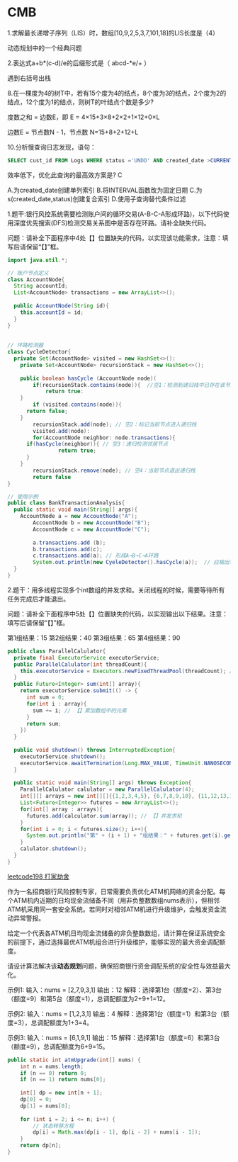 # CMB

1.求解最长递增子序列（LIS）时，数组[10,9,2,5,3,7,101,18]的LIS长度是（4）

动态规划中的一个经典问题

2.表达式a+b*(c-d)/e的后缀形式是（ abcd-\*e/+ ）

遇到右括号出栈

8.在一棵度为4的树T中，若有15个度为4的结点，8个度为3的结点，2个度为2的结点，12个度为1的结点，则树T的叶结点个数是多少?

度数之和 = 边数E，即 E = 4×15+3×8+2×2+1×12+0×L

边数E = 节点数N - 1，节点数 N=15+8+2+12+L

10.分析慢查询日志发现，语句：

```sql
SELECT cust_id FROM Logs WHERE status ='UNDO' AND created_date >CURRENT_DATE - INTERVAL'1 days'
```

效率低下，优化此查询的最高效方案是? C

A.为created_date创建单列索引
B.将INTERVAL函数改为固定日期
C.为s(created_date,status)创建复合索引
D.使用子查询替代条件过滤

1.题干:银行风控系统需要检测账户间的循环交易(A-B-C-A形成环路)，以下代码使用深度优先搜索(DFS)检测交易关系图中是否存在环路。请补全缺失代码。	

问题：请补全下面程序中4处【】位置缺失的代码，以实现该功能需求，注意：填写后请保留“【】”框。

```java
import java.util.*;

// 账户节点定义
class AccountNode{
  String accountId;
  List<AccountNode> transactions = new ArrayList<>();
  
  public AccountNode(String id){
    this.accountId = id;
  }
}
  
  
// 环路检测器	
class CycleDetector{
  private Set(AccountNode> visited = new HashSet<>():
	private Set<AccountNode> recursionStack = new HashSet<>();
              
	public boolean hasCycle (AccountNode node)(
		if(recursionStack.contains(node)){  //空1：检测到递归栈中已存在该节点
			return true:
    }
		if (visited.contains(node)){
      return false;
    }
		recursionStack.add(node); // 空2：标记当前节点进入递归栈
		visited.add(node):
		for(AccountNode neighbor: node.transactions){
      if(hasCycle(neighbor)){ // 空3：递归检测邻居节点
				return true;
      }
    }
		recursionStack.remove(node); // 空4：当前节点退出递归栈
		return false	
}

// 使用示例	
public class BankTransactionAnalysis{
  public static void main(String[] args){
    AccountNode a = new AccountNode("A");
		AccountNode	b =	new	AccountNode("B");
		AccountNode c =	new	AccountNode("C");
    
		a.transactions.add (b);
		b.transactions.add(c);
		c.transactions.add(a); // 形成A→B→C→A环路	
		System.out.println(new CyeleDetector().hasCycle(a));  // 应输出true	
  }
}

```



2.题干：用多线程实现多个int数组的并发求和。关闭线程的时候，需要等待所有任务完成后才能退出。

问题：请补全下面程序中5处【】位置缺失的代码，以实现输出以下结果。注意：填写后请保留“【】”框。

第1组结果：15
第2组结果：40
第3组结果：65
第4组结果：90

```java
public class ParallelCalulator{
  private final ExecutorService executorService;
  public ParallelCalulator(int threadCount){
    this.executorService = Executors.newFixedThreadPool(threadCount); // 【】初始化线程池数量
  }
  public Future<Integer> sum(int[] array){
    return executorService.submit(() -> {
      int sum = 0;
      for(int i : array){
        sum += i; // 【】累加数组中的元素
      }
      return sum;
    })
  }
  
  public void shutdown() throws InterruptedException{
    executorService.shutdown();
    executorService.awaitTermination(Long.MAX_VALUE, TimeUnit.NANOSECONDS); // 【】等待所有任务完成
  }
  
  public static void main(String[] args) throws Exception{
    ParallelCalulator calulator = new ParallelCalulator(4);
    int[][] arrays = new int[][]{{1,2,3,4,5}, {6,7,8,9,10}, {11,12,13,14,15}, {16,17,18,19,20}};
    List<Future<Integer>> futures = new ArrayList<>();
    for(int[] array : arrays){
      futures.add(calculator.sum(array)); // 【】并发求和
    }
    for(int i = 0; i < futures.size(); i++){
      System.out.println("第" + (i + 1) + "组结果：" + futures.get(i).get()); // 【】获取并打印结果
    }
    calulator.shutdown();
  }
}
```





[leetcode198 打家劫舍](https://leetcode.cn/problems/house-robber)

作为一名招商银行风险控制专家，日常需要负责优化ATM机网络的资金分配。每个ATM机内近期的日均现金流储备不同（用非负整数数组nums表示），但相邻ATM机采用同一套安全系统。若同时对相邻ATM机进行升级维护，会触发资金流动异常警报。

给定一个代表各ATM机日均现金流储备的非负整数数组，请计算在保证系统安全的前提下，通过选择最优ATM机组合进行升级维护，能够实现的最大资金调配额度。

请设计算法解决该**动态规划**问题，确保招商银行资金调配系统的安全性与效益最大化。

示例1:
输入：nums = [2,7,9,3,1]
输出：12
解释：选择第1台（额度=2）、第3台（额度=9）和第5台（额度=1），总调配额度为2+9+1=12。

示例2:
输入：nums = [1,2,3,1]
输出：4
解释：选择第1台（额度=1）和第3台（额度=3），总调配额度为1+3=4。

示例3:
输入：nums = [6,1,9,1]
输出：15
解释：选择第1台（额度=6）和第3台（额度=9），总调配额度为6+9=15。

```java
public static int atmUpgrade(int[] nums) {
    int n = nums.length;
    if (n == 0) return 0;
    if (n == 1) return nums[0];
    
    int[] dp = new int[n + 1];
    dp[0] = 0; 
    dp[1] = nums[0]; 
    
    for (int i = 2; i <= n; i++) {
      	// 状态转移方程
        dp[i] = Math.max(dp[i - 1], dp[i - 2] + nums[i - 1]);
    }
    return dp[n];
}
```


